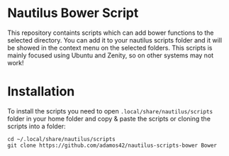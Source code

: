 # Nautilus Bower Script
This repository containts scripts which can add bower functions to the selected directory. You can add it to your nautilus scripts folder and it will be showed in the context menu on the selected folders. This scripts is mainly focused using Ubuntu and Zenity, so on other systems may not work!

# Installation
To install the scripts you need to open `.local/share/nautilus/scripts` folder in your home folder and copy & paste the scripts or cloning the scripts into a folder:
```
cd ~/.local/share/nautilus/scripts
git clone https://github.com/adamos42/nautilus-scripts-bower Bower
```
